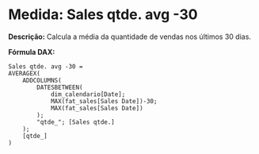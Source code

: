 # Medida: Sales qtde. avg -30

**Descrição:** Calcula a média da quantidade de vendas nos últimos 30 dias.

**Fórmula DAX:**
```DAX
Sales qtde. avg -30 = 
AVERAGEX(
    ADDCOLUMNS(
        DATESBETWEEN(
            dim_calendario[Date];
            MAX(fat_sales[Sales Date])-30;
            MAX(fat_sales[Sales Date])
        );
        "qtde_"; [Sales qtde.]
    );
    [qtde_]
)
